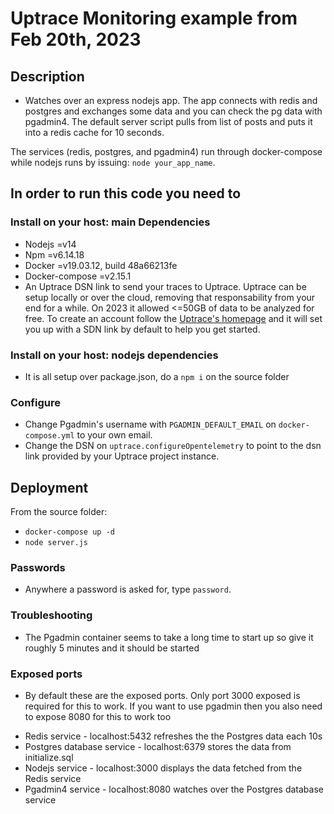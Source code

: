 # Uptrace Monitoring example from Feb 20th, 2023

## Description
- Watches over an express nodejs app. The app connects with redis and postgres and exchanges some data and you can check the pg data with pgadmin4. The default server script pulls from list of posts and puts it into a redis cache for 10 seconds.
 
The services (redis, postgres, and pgadmin4) run through docker-compose while nodejs runs by issuing: `node your_app_name`.

## In order to run this code you need to

### Install on your host: main Dependencies 
- Nodejs =v14
- Npm =v6.14.18
- Docker =v19.03.12, build 48a66213fe
- Docker-compose =v2.15.1
- An Uptrace DSN link to send your traces to Uptrace. Uptrace can be setup locally or over the cloud, removing that responsability from your end for a while. On 2023 it allowed <=50GB of data to be analyzed for free. To create an account follow the [Uptrace's homepage](https://app.uptrace.dev/) and it will set you up with a SDN link by default to help you get started.

### Install on your host: nodejs dependencies
- It is all setup over package.json, do a `npm i` on the source folder

### Configure
- Change Pgadmin's username with `PGADMIN_DEFAULT_EMAIL` on `docker-compose.yml` to your own email.
- Change the DSN on `uptrace.configureOpentelemetry` to point to the dsn link provided by your Uptrace project instance.

## Deployment

From the source folder:
- `docker-compose up -d`
- `node server.js`


### Passwords
* Anywhere a password is asked for, type `password`. 

### Troubleshooting
* The Pgadmin container seems to take a long time to start up so give it roughly 5 minutes and it should be started

### Exposed ports
* By default these are the exposed ports. Only port 3000 exposed is required for this to work. If you want to use pgadmin then you also need to expose 8080 for this to work too
- Redis service - localhost:5432 refreshes the the Postgres data each 10s
- Postgres database service - localhost:6379 stores the data from initialize.sql
- Nodejs service - localhost:3000 displays the data fetched from the Redis service
- Pgadmin4 service - localhost:8080 watches over the Postgres database service
